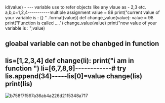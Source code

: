   id(value) - --- variable use to refer objects like any vlaue as -  2,3 etc.
  a,b,c=1,2,4-----------multiple assignment
value = 89
print("current value of your variable is : {} " .format(value))
def change_value(value):
    value = 98
    print("Function is called ....")
change_value(value)
print("now value of your variable is : ",value)
## gloabal variable can not be chanbged in function 
lis=[1,2,3,4]
def change(li):
    print("i am in function ")
    li=[6,7,8,9]------------# try lis.append(34)-----lis[0]=value
change(lis)
print(lis)
--------------------------------------
![b758f7f597a36ab4a226d21f5348a717](https://user-images.githubusercontent.com/101422337/180610718-faaaf12b-ed25-4446-af36-2eff0d7e062d.jpg)
